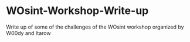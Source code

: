 # WOsint-Workshop-Write-up
Write up of some of the challenges of the WOsint workshop organized by W00dy and Itarow
